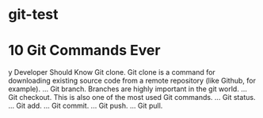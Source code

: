 # git-test
# 10 Git Commands Ever
y Developer Should Know
Git clone. Git clone is a command for downloading existing source code from a remote repository (like Github, for example). ...
Git branch. Branches are highly important in the git world. ...
Git checkout. This is also one of the most used Git commands. ...
Git status. ...
Git add. ...
Git commit. ...
Git push. ...
Git pull.
